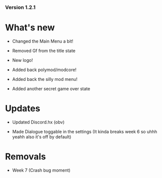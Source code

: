 ### Version 1.2.1

# What's new

* Changed the Main Menu a bit!

* Removed Gf from the title state

* New logo!

* Added back polymod/modcore!

* Added back the silly mod menu!

* Added another secret game over state

# Updates

* Updated Discord.hx (obv)

* Made Dialogue toggable in the settings (It kinda breaks week 6 so uhhh yeahh also it's off by default)

# Removals

* Week 7 (Crash bug moment)
